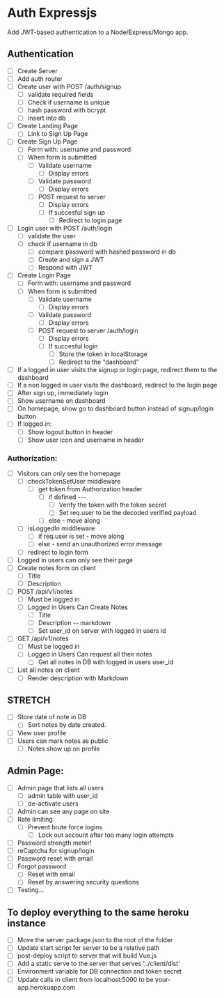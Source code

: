 # Auth Expressjs

Add JWT-based authentication to a Node/Express/Mongo app.

## Authentication
* [ ] Create Server
* [ ] Add auth router
* [ ] Create user with POST /auth/signup
	* [ ] validate required fields
	* [ ] Check if username is unique
	* [ ] hash password with bcrypt
	* [ ] insert into db
* [ ] Create Landing Page
	* [ ] Link to Sign Up Page
* [ ] Create Sign Up Page
	* [ ] Form with: username and password
	* [ ] When form is submitted
		* [ ] Validate username
			* [ ] Display errors
		* [ ] Validate password
			* [ ] Display errors
		* [ ] POST request to server
			* [ ] Display errors
			* [ ] If succesful sign up
				* [ ] Redirect to login page
* [ ] Login user with POST /auth/login
	* [ ] validate the user
	* [ ] check if username in db
		* [ ] compare password with hashed password in db
		* [ ] Create and sign a JWT
      * [ ] Respond with JWT
* [ ] Create Login Page
	* [ ] Form with: username and password
	* [ ] When form is submitted
		* [ ] Validate username
			* [ ] Display errors
		* [ ] Validate password
			* [ ] Display errors
		* [ ] POST request to server /auth/login
			* [ ] Display errors
			* [ ] If succesful login
				* [ ] Store the token in localStorage
				* [ ] Redirect to the "dashboard"
* [ ] If a logged in user visits the signup or login page, redirect them to the dashboard
* [ ] If a non logged in user visits the dashboard, redirect to the login page
* [ ] After sign up, immediately login
* [ ] Show username on dashboard
* [ ] On homepage, show go to dashboard button instead of signup/login button
* [ ] If logged in:
	* [ ] Show logout button in header
	* [ ] Show user icon and username in header

### Authorization:
* [ ] Visitors can only see the homepage
	* [ ] checkTokenSetUser middleware
		* [ ] get token from Authorization header
			* [ ] if defined ---
				* [ ] Verify the token with the token secret
				* [ ] Set req.user to be the decoded verified payload
			* [ ] else - move along
	* [ ] isLoggedIn middleware
		* [ ] if req.user is set - move along
		* [ ] else - send an unauthorized error message
	* [ ] redirect to login form
* [ ] Logged in users can only see their page
* [ ] Create notes form on client
	* [ ] Title
	* [ ] Description
* [ ] POST /api/v1/notes
	* [ ] Must be logged in
	* [ ] Logged in Users Can Create Notes
		* [ ] Title
		* [ ] Description -- markdown
		* [ ] Set user_id on server with logged in users id
* [ ] GET /api/v1/notes
	* [ ] Must be logged in
	* [ ] Logged in Users Can request all their notes 
		* [ ] Get all notes in DB with logged in users user_id
* [ ] List all notes on client
	* [ ] Render description with Markdown

## STRETCH

* [ ] Store date of note in DB
	* [ ] Sort notes by date created.
* [ ] View user profile
* [ ] Users can mark notes as public
	* [ ] Notes show up on profile

## Admin Page:
* [ ] Admin page that lists all users
	* [ ] admin table with user_id
	* [ ] de-activate users
* [ ] Admin can see any page on site
* [ ] Rate limiting
  * [ ] Prevent brute force logins
	* [ ] Lock out account after too many login attempts
* [ ] Password strength meter!
* [ ] reCaptcha for signup/login
* [ ] Password reset with email
* [ ] Forgot password
	* [ ] Reset with email
	* [ ] Reset by answering security questions
* [ ] Testing...

## To deploy everything to the same heroku instance

* [ ] Move the server package.json to the root of the folder
* [ ] Update start script for server to be a relative path
* [ ] post-deploy script to server that will build Vue.js
* [ ] Add a static serve to the server that serves '../client/dist'
* [ ] Environment variable for DB connection and token secret
* [ ] Update calls in client from localhost:5000 to be your-app.herokuapp.com